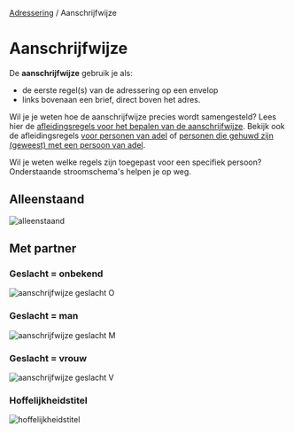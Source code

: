 [Adressering](/personen/informatieproducten/adressering) / Aanschrijfwijze

# Aanschrijfwijze

De **aanschrijfwijze** gebruik je als:
- de eerste regel(s) van de adressering op een envelop
- links bovenaan een brief, direct boven het adres.

Wil je je weten hoe de aanschrijfwijze precies wordt samengesteld? Lees hier de [afleidingsregels voor het bepalen van de aanschrijfwijze](/features/persoon/adressering/aanschrijfwijze/niet-adellijk.feature). Bekijk ook de afleidingsregels [voor personen van adel](/features/persoon/adressering/aanschrijfwijze/adellijk.feature) of [personen die gehuwd zijn (geweest) met een persoon van adel](/features/persoon/adressering/aanschrijfwijze/hoffelijkheidstitel.feature).  

Wil je weten welke regels zijn toegepast voor een specifiek persoon? Onderstaande stroomschema's helpen je op weg.

## Alleenstaand
![alleenstaand](stroomschema-aanschrijfwijze-alleenstaand.png)
<br>

## Met partner

### Geslacht = onbekend
![aanschrijfwijze geslacht O](stroomschema-1.png)
<br>

### Geslacht = man
![aanschrijfwijze geslacht M](stroomschema-2.png)
<br>

### Geslacht = vrouw
![aanschrijfwijze geslacht V](stroomschema-aanschrijfwijze-V.png)
<br>

### Hoffelijkheidstitel
![hoffelijkheidstitel](stroomschema-5.png)




